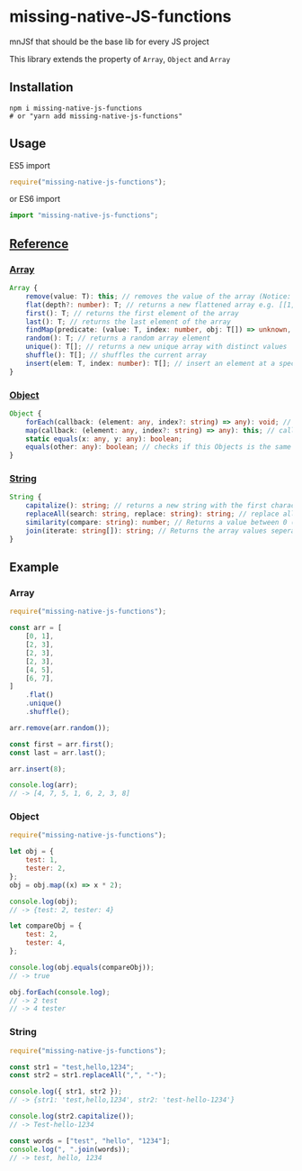 # missing-native-JS-functions

mnJSf that should be the base lib for every JS project

This library extends the property of `Array`, `Object` and `Array`

## Installation

```
npm i missing-native-js-functions
# or "yarn add missing-native-js-functions"
```

## Usage

ES5 import

```js
require("missing-native-js-functions");
```

or ES6 import

```js
import "missing-native-js-functions";
```

## [Reference](/dist/index.d.ts)

### [Array](/dist/Array.d.ts)

```ts
Array {
	remove(value: T): this; // removes the value of the array (Notice: it modifies the current array)
	flat(depth?: number): T; // returns a new flattened array e.g. [[1,2],[3,4]] -> [1,2,3,4]
	first(): T; // returns the first element of the array
	last(): T; // returns the last element of the array
	findMap(predicate: (value: T, index: number, obj: T[]) => unknown, map: (value: T) => any): any | undefined; // finds a value in the array and maps it
	random(): T; // returns a random array element
	unique(): T[]; // returns a new unique array with distinct values
	shuffle(): T[]; // shuffles the current array
	insert(elem: T, index: number): T[]; // insert an element at a specified index
}
```

### [Object](/dist/Object.d.ts)

```ts
Object {
	forEach(callback: (element: any, index?: string) => any): void; // callback is called for every element in object
	map(callback: (element: any, index?: string) => any): this; // callback is called for every element in object and the result is returned as a new object
	static equals(x: any, y: any): boolean;
	equals(other: any): boolean; // checks if this Objects is the same with the other, WARNING this won't work with circular objects
}
```

### [String](/dist/String.d.ts)

```ts
String {
	capitalize(): string; // returns a new string with the first character capitalized
	replaceAll(search: string, replace: string): string; // replace all occurrences of search with replace
	similarity(compare: string): number; // Returns a value between 0 (different) and 1 (same) indicating how similar the string is to compare
	join(iterate: string[]): string; // Returns the array values seperated by the given divider as a string
}
```

## Example

### Array

```js
require("missing-native-js-functions");

const arr = [
	[0, 1],
	[2, 3],
	[2, 3],
	[2, 3],
	[4, 5],
	[6, 7],
]
	.flat()
	.unique()
	.shuffle();

arr.remove(arr.random());

const first = arr.first();
const last = arr.last();

arr.insert(8);

console.log(arr);
// -> [4, 7, 5, 1, 6, 2, 3, 8]
```

### Object

```js
require("missing-native-js-functions");

let obj = {
	test: 1,
	tester: 2,
};
obj = obj.map((x) => x * 2);

console.log(obj);
// -> {test: 2, tester: 4}

let compareObj = {
	test: 2,
	tester: 4,
};

console.log(obj.equals(compareObj));
// -> true

obj.forEach(console.log);
// -> 2 test
// -> 4 tester
```

### String

```js
require("missing-native-js-functions");

const str1 = "test,hello,1234";
const str2 = str1.replaceAll(",", "-");

console.log({ str1, str2 });
// -> {str1: 'test,hello,1234', str2: 'test-hello-1234'}

console.log(str2.capitalize());
// -> Test-hello-1234

const words = ["test", "hello", "1234"];
console.log(", ".join(words));
// -> test, hello, 1234
```
